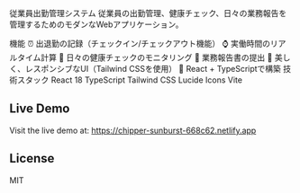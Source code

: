 従業員出勤管理システム
従業員の出勤管理、健康チェック、日々の業務報告を管理するためのモダンなWebアプリケーション。

機能
⏰ 出退勤の記録（チェックイン/チェックアウト機能）
⌚️ 実働時間のリアルタイム計算
🏥 日々の健康チェックのモニタリング
📝 業務報告書の提出
💫 美しく、レスポンシブなUI（Tailwind CSSを使用）
🔧 React + TypeScriptで構築
技術スタック
React 18
TypeScript
Tailwind CSS
Lucide Icons
Vite

## Live Demo

Visit the live demo at: https://chipper-sunburst-668c62.netlify.app

## License

MIT
